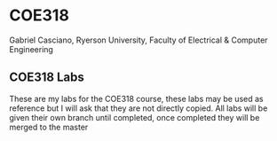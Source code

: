 # COE318
Gabriel Casciano, Ryerson University, Faculty of Electrical & Computer Engineering
## COE318 Labs
These are my labs for the COE318 course, these labs may be used as reference but I will ask
that they are not directly copied. All labs will be given their own branch until completed, once
completed they will be merged to the master

